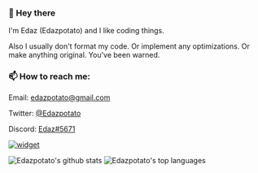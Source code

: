 ### 👋 Hey there

I'm Edaz (Edazpotato) and I like coding things.

Also I usually don't format my code.
Or implement any optimizations.
Or make anything original.
You've been warned. 

  
### 📫 How to reach me:

  Email: edazpotato@gmail.com
  
  Twitter: [@Edazpotato](https://twitter.com/edazpotato)
  
  Discord: [Edaz#5671](https://discord.com/users/569414372959584256)
  
  [![widget](https://inv.wtf/widget/edaz)](https://inv.wtf/edaz)
  
![Edazpotato's github stats](https://github-readme-stats.vercel.app/api?username=edazpotato&show_icons=true&count_private=true&hide_border=true&theme=blueberry)
![Edazpotato's top languages](https://github-readme-stats.vercel.app/api/top-langs/?username=edazpotato&count_private=true&hide_border=true&theme=blueberry)
<!--
**edazpotato/edazpotato** is a ✨ _special_ ✨ repository because its `README.md` (this file) appears on your GitHub profile.

Here are some ideas to get you started:

- 🔭 I’m currently working on ...
- 🌱 I’m currently learning ...
- 👯 I’m looking to collaborate on ...
- 🤔 I’m looking for help with ...
- 💬 Ask me about ...
- 📫 How to reach me: ...
- 😄 Pronouns: ...
- ⚡ Fun fact: ...
-->
